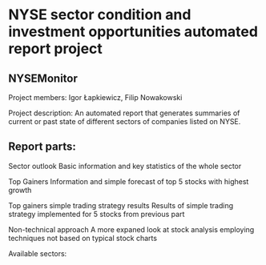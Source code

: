 
# NYSE sector condition and investment opportunities automated report project
## NYSEMonitor

Project members: Igor Łapkiewicz, Filip Nowakowski

Project description: An automated report that generates summaries of current or past state of different sectors of companies listed on NYSE.

## Report parts:

Sector outlook
Basic information and key statistics of the whole sector
    
Top Gainers
Information and simple forecast of top 5 stocks with highest growth
 
Top gainers simple trading strategy results
Results of simple trading strategy implemented for 5 stocks from previous part

Non-technical approach
A more expaned look at stock analysis employing techniques not based on typical stock charts

Available sectors:
